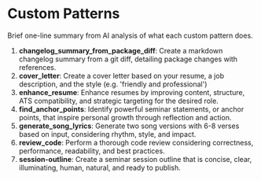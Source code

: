 # Custom Patterns

Brief one-line summary from AI analysis of what each custom pattern does.

1. **changelog_summary_from_package_diff**: Create a markdown changelog summary from a git diff, detailing package changes with references.
2. **cover_letter**: Create a cover letter based on your resume, a job description, and the style (e.g. 'friendly and professional')
3. **enhance_resume**: Enhance resumes by improving content, structure, ATS compatibility, and strategic targeting for the desired role.
4. **find_anchor_points**: Identify powerful seminar statements, or anchor points, that inspire personal growth through reflection and action.
5. **generate_song_lyrics**: Generate two song versions with 6-8 verses based on input, considering rhythm, style, and impact.
6. **review_code**: Perform a thorough code review considering correctness, performance, readability, and best practices.
7. **session-outline**: Create a seminar session outline that is concise, clear, illuminating, human, natural, and ready to publish.
